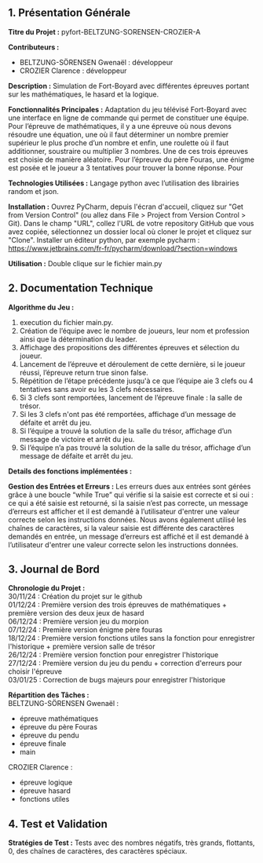 **1. Présentation Générale**  
-----------------------------
**Titre du Projet :** pyfort-BELTZUNG-SORENSEN-CROZIER-A  

**Contributeurs :**
- BELTZUNG-SÖRENSEN Gwenaël : développeur
- CROZIER Clarence : développeur

**Description :** Simulation de Fort-Boyard avec différentes épreuves portant sur les mathématiques, le hasard et la logique.

**Fonctionnalités Principales :** Adaptation du jeu télévisé Fort-Boyard avec une interface en ligne de commande qui permet de constituer une équipe.
Pour l’épreuve de mathématiques, il y a une épreuve où nous devons résoudre une équation, une où il faut déterminer un nombre premier supérieur le plus proche d’un nombre et enfin, une roulette où il faut additionner, soustraire ou multiplier 3 nombres. Une de ces trois épreuves est choisie de manière aléatoire.
Pour l’épreuve du père Fouras, une énigme est posée et le joueur a 3 tentatives pour trouver la bonne réponse.
Pour 

**Technologies Utilisées :** Langage python avec l’utilisation des librairies random et json.

**Installation :** Ouvrez PyCharm, depuis l'écran d'accueil, cliquez sur "Get from Version Control" (ou allez dans File > Project from Version Control > Git). Dans le champ "URL", collez l'URL de votre repository GitHub que vous avez copiée, sélectionnez un dossier local où cloner le projet et cliquez sur "Clone". 
Installer un éditeur python, par exemple pycharm : https://www.jetbrains.com/fr-fr/pycharm/download/?section=windows	
	
**Utilisation :** Double clique sur le fichier main.py


**2. Documentation Technique** 
-----------------------------
**Algorithme du Jeu :** 
1. execution du fichier main.py.
2. Création de l’équipe avec le nombre de joueurs, leur nom et profession ainsi que la détermination du leader.
3. Affichage des propositions des différentes épreuves et sélection du joueur.
4. Lancement de l’épreuve et déroulement de cette dernière, si le joueur réussi, l’épreuve return true sinon false.
5. Répétition de l’étape précédente jusqu'à ce que l’équipe aie 3 clefs ou 4 tentatives sans avoir eu les 3 clefs nécessaires.
6. Si 3 clefs sont remportées, lancement de l’épreuve finale : la salle de trésor.
7. Si les 3 clefs n'ont pas été remportées, affichage d’un message de défaite et arrêt du jeu.
8. Si l’équipe a trouvé la solution de la salle du trésor, affichage d’un message de victoire et arrêt du jeu.
9. Si l’équipe n’a pas trouvé la solution de la salle du trésor, affichage d’un message de défaite et arrêt du jeu.

**Details des fonctions implémentées :** 

**Gestion des Entrées et Erreurs :** 
Les erreurs dues aux entrées sont gérées grâce à une boucle “while True” qui vérifie si la saisie est correcte et si oui : ce qui a été saisie est retourné, si la saisie n’est pas correcte, un message d’erreurs est afficher et il est demandé à l’utilisateur d'entrer une valeur correcte selon les instructions données.
Nous avons également utilisé les chaînes de caractères, si la valeur saisie est différente des caractères demandés en entrée, un message d’erreurs est affiché et il est demandé à l’utilisateur d'entrer une valeur correcte selon les instructions données.


**3. Journal de Bord**
-----------------------------
**Chronologie du Projet :**  
30/11/24 : Création du projet sur le github  
01/12/24 : Première version des trois épreuves de mathématiques + première version des deux jeux de hasard  
06/12/24 : Première version jeu du morpion  
07/12/24 : Première version énigme père fouras  
18/12/24 : Première version fonctions utiles sans la fonction pour enregistrer l'historique + première version salle de trésor  
26/12/24 : Première version fonction pour enregistrer l'historique  
27/12/24 : Première version du jeu du pendu + correction d'erreurs pour choisir l'épreuve  
03/01/25 : Correction de bugs majeurs pour enregistrer l'historique  


**Répartition des Tâches :**  
BELTZUNG-SÖRENSEN Gwenaël : 
- épreuve mathématiques
- épreuve du père Fouras
- épreuve du pendu
- épreuve finale
- main

CROZIER Clarence :  
- épreuve logique
- épreuve hasard
- fonctions utiles

**4. Test et Validation**  
-----------------------------
**Stratégies de Test :** Tests avec des nombres négatifs, très grands, flottants, 0, des chaînes de caractères, des caractères spéciaux.
